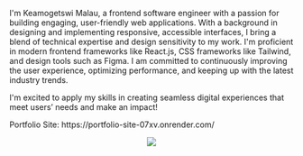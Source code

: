 I'm Keamogetswi Malau, a frontend software engineer with a passion for building engaging, user-friendly web applications. With a background in designing and implementing responsive, accessible interfaces, I bring a blend of technical expertise and design sensitivity to my work. I'm proficient in modern frontend frameworks like React.js, CSS frameworks like Tailwind, and design tools such as Figma. I am committed to continuously improving the user experience, optimizing performance, and keeping up with the latest industry trends.

I'm excited to apply my skills in creating seamless digital experiences that meet users’ needs and make an impact!
<p>Portfolio Site: https://portfolio-site-07xv.onrender.com/</p>
<p align="center">
  <a href="https://skillicons.dev">
    <img src="https://skillicons.dev/icons?i=js,ts,html,css,tailwind,bootstrap,sass,react,nextjs,wordpress,figma,git,github"/>
  </a>
</p>
